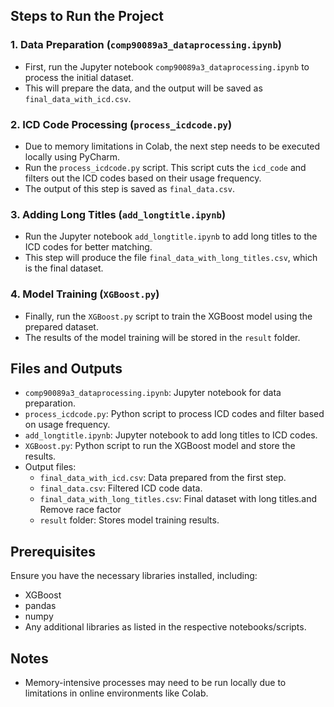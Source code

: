 ## Steps to Run the Project

### 1. Data Preparation (`comp90089a3_dataprocessing.ipynb`)

- First, run the Jupyter notebook `comp90089a3_dataprocessing.ipynb` to process the initial dataset.
- This will prepare the data, and the output will be saved as `final_data_with_icd.csv`.

### 2. ICD Code Processing (`process_icdcode.py`)

- Due to memory limitations in Colab, the next step needs to be executed locally using PyCharm.
- Run the `process_icdcode.py` script. This script cuts the `icd_code` and filters out the ICD codes based on their usage frequency.
- The output of this step is saved as `final_data.csv`.

### 3. Adding Long Titles (`add_longtitle.ipynb`)

- Run the Jupyter notebook `add_longtitle.ipynb` to add long titles to the ICD codes for better matching.
- This step will produce the file `final_data_with_long_titles.csv`, which is the final dataset.

### 4. Model Training (`XGBoost.py`)

- Finally, run the `XGBoost.py` script to train the XGBoost model using the prepared dataset.
- The results of the model training will be stored in the `result` folder.

## Files and Outputs

- `comp90089a3_dataprocessing.ipynb`: Jupyter notebook for data preparation.
- `process_icdcode.py`: Python script to process ICD codes and filter based on usage frequency.
- `add_longtitle.ipynb`: Jupyter notebook to add long titles to ICD codes.
- `XGBoost.py`: Python script to run the XGBoost model and store the results.
- Output files:
  - `final_data_with_icd.csv`: Data prepared from the first step.
  - `final_data.csv`: Filtered ICD code data.
  - `final_data_with_long_titles.csv`: Final dataset with long titles.and Remove race factor
  - `result` folder: Stores model training results.

## Prerequisites

Ensure you have the necessary libraries installed, including:
- XGBoost
- pandas
- numpy
- Any additional libraries as listed in the respective notebooks/scripts.

## Notes

- Memory-intensive processes may need to be run locally due to limitations in online environments like Colab.
